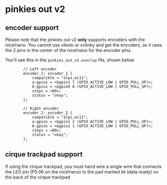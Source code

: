 # pinkies out v2

## encoder support

Please note that the pinkies out v2 **only** supports encoders with the nice!nano. You cannot use vikoto or svlinky and get the encoders, as it uses the 2 pins in the center of the nice!nano for the encoder pins.

You'll see this in the `pinkies_out_v2.overlay` file, shown below

```
        // Left encoder
        encoder_1: encoder_1 {
            compatible = "alps,ec11";
            a-gpios = <&gpio1 7 (GPIO_ACTIVE_LOW | GPIO_PULL_UP)>;
            b-gpios = <&gpio0 8 (GPIO_ACTIVE_LOW | GPIO_PULL_UP)>;
            steps = <80>;
            status = "okay";
        };
    
        // Right encoder
        encoder_2: encoder_2 {
            compatible = "alps,ec11";
            a-gpios = <&gpio1 2 (GPIO_ACTIVE_LOW | GPIO_PULL_UP)>;
            b-gpios = <&gpio1 1 (GPIO_ACTIVE_LOW | GPIO_PULL_UP)>;
            steps = <80>;
            status = "okay";
        };
```

## cirque trackpad support

If using the cirque trackpad, you must hand wire a single wire that connects the LED pin (P0.06 on the nice!nano) to the pad marked `DR` (data ready) on the back of the cirque trackpad
